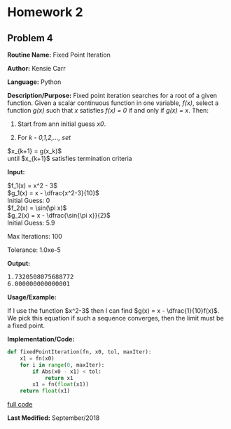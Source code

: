 # Homework 2

## Problem 4

**Routine Name:**  Fixed Point Iteration         

**Author:** Kensie Carr

**Language:** Python

**Description/Purpose:** 
Fixed point iteration searches for a root of a given function. Given a scalar continuous function in one variable, *f(x)*, select a function *g(x)* such that *x* satisfies *f(x) = 0* if and only if *g(x) = x*. Then:

1. Start from ann initial guess *x0*.

2. For *k - 0,1,2,..., set*
<p>
  $x_{k+1} = g(x_k)$
  <br>
until $x_{k+1}$ satisfies termination criteria 
</p>

**Input:**
<p>
  $f_1(x) = x^2 - 3$
  <br>
  $g_1(x) = x - \dfrac{x^2-3}{10}$
  <br>
  Initial Guess: 0
  <br>
  $f_2(x) = \sin(\pi x)$
  <br>
  $g_2(x) = x - \dfrac{\sin{\pi x}}{2}$
  <br>
  Initial Guess: 5.9
</p>
Max Iterations: 100

Tolerance: 1.0xe-5

**Output:** 
<pre>
1.7320508075688772
6.000000000000001
</pre>

**Usage/Example:**
<p> If I use the function $x^2-3$ then I can find $g(x) = x - \dfrac{1}{10}f(x)$. We pick this equation if such a sequence converges, then the limit must be a fixed point.
</p>

**Implementation/Code:** 
```python
def fixedPointIteration(fn, x0, tol, maxIter):
    x1 = fn(x0)
    for i in range(0, maxIter):
        if Abs(x0 - x1) < tol:
            return x1
        x1 = fn(float(x1))
    return float(x1)
```
[full code](https://KensieCarr.github.io/Math-4610/Homework2/Problem4.py)

**Last Modified:** September/2018
